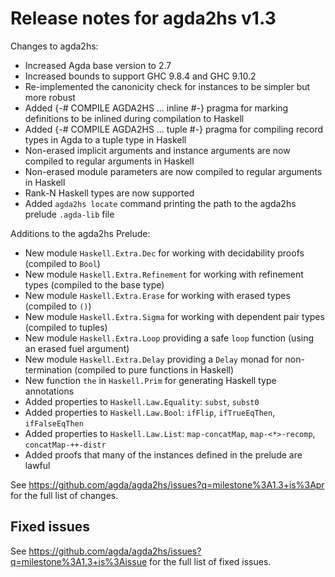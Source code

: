 Release notes for agda2hs v1.3
==============================

Changes to agda2hs:
- Increased Agda base version to 2.7
- Increased bounds to support GHC 9.8.4 and GHC 9.10.2
- Re-implemented the canonicity check for instances to be simpler but more robust
- Added {-# COMPILE AGDA2HS ... inline #-} pragma for marking definitions to be inlined during compilation to Haskell
- Added {-# COMPILE AGDA2HS ... tuple #-} pragma for compiling record types in Agda to a tuple type in Haskell
- Non-erased implicit arguments and instance arguments are now compiled to regular arguments in Haskell
- Non-erased module parameters are now compiled to regular arguments in Haskell
- Rank-N Haskell types are now supported
- Added `agda2hs locate` command printing the path to the agda2hs prelude `.agda-lib` file

Additions to the agda2hs Prelude:
- New module `Haskell.Extra.Dec` for working with decidability proofs (compiled to `Bool`)
- New module `Haskell.Extra.Refinement` for working with refinement types (compiled to the base type)
- New module `Haskell.Extra.Erase` for working with erased types (compiled to `()`)
- New module `Haskell.Extra.Sigma` for working with dependent pair types (compiled to tuples)
- New module `Haskell.Extra.Loop` providing a safe `loop` function (using an erased fuel argument)
- New module `Haskell.Extra.Delay` providing a `Delay` monad for non-termination (compiled to pure functions in Haskell)
- New function `the` in `Haskell.Prim` for generating Haskell type annotations
- Added properties to `Haskell.Law.Equality`: `subst`, `subst0`
- Added properties to `Haskell.Law.Bool`: `ifFlip`, `ifTrueEqThen`, `ifFalseEqThen`
- Added properties to `Haskell.Law.List`: `map-concatMap`, `map-<*>-recomp`, `concatMap-++-distr`
- Added proofs that many of the instances defined in the prelude are lawful

See https://github.com/agda/agda2hs/issues?q=milestone%3A1.3+is%3Apr for the full list of changes.

Fixed issues
------------

See https://github.com/agda/agda2hs/issues?q=milestone%3A1.3+is%3Aissue for the full list of fixed issues.
